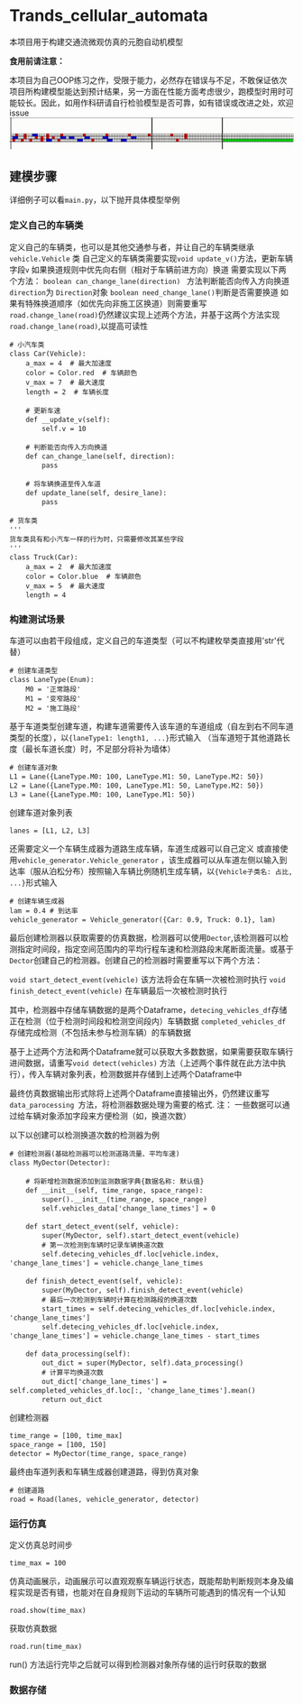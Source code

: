 # Trands_cellular_automata

本项目用于构建交通流微观仿真的元胞自动机模型

**食用前请注意：**

本项目为自己OOP练习之作，受限于能力，必然存在错误与不足，不敢保证依次项目所构建模型能达到预计结果，另一方面在性能方面考虑很少，跑模型时用时可能较长。因此，如用作科研请自行检验模型是否可靠，如有错误或改进之处，欢迎issue
![image](https://github.com/zhangerfa/Trands_cellular_automata/blob/main/helper/%E5%85%83%E8%83%9E%E8%87%AA%E5%8A%A8%E6%9C%BA%E5%B1%95%E7%A4%BA.gif)

## 建模步骤

详细例子可以看`main.py`，以下抛开具体模型举例

### 定义自己的车辆类

定义自己的车辆类，也可以是其他交通参与者，并让自己的车辆类继承`vehicle.Vehicle` 类
自己定义的车辆类需要实现`void update_v()`方法，更新车辆字段`v`
如果换道规则中优先向右侧（相对于车辆前进方向）换道 需要实现以下两个方法：
`boolean can_change_lane(direction) ` 方法判断能否向传入方向换道 `direction`为 `Direction`对象
`boolean need_change_lane()`判断是否需要换道
如果有特殊换道顺序（如优先向非施工区换道）则需要重写`road.change_lane(road)`仍然建议实现上述两个方法，并基于这两个方法实现
`road.change_lane(road)`,以提高可读性

    # 小汽车类
    class Car(Vehicle):
        a_max = 4  # 最大加速度
        color = Color.red  # 车辆颜色
        v_max = 7  # 最大速度
        length = 2  # 车辆长度

        # 更新车速
        def __update_v(self):
            self.v = 10

        # 判断能否向传入方向换道
        def can_change_lane(self, direction):
            pass

        # 将车辆换道至传入车道
        def update_lane(self, desire_lane):
            pass

    # 货车类
    '''
    货车类具有和小汽车一样的行为时，只需要修改其某些字段
    '''
    class Truck(Car):
        a_max = 2  # 最大加速度
        color = Color.blue  # 车辆颜色
        v_max = 5  # 最大速度
        length = 4

### 构建测试场景

车道可以由若干段组成，定义自己的车道类型（可以不构建枚举类直接用'str'代替）

    # 创建车道类型
    class LaneType(Enum):
        M0 = '正常路段'
        M1 = '变窄路段'
        M2 = '施工路段'

基于车道类型创建车道，构建车道需要传入该车道的车道组成（自左到右不同车道类型的长度），以`{laneType1: length1, ...}`形式输入
（当车道短于其他道路长度（最长车道长度）时，不足部分将补为墙体）

    # 创建车道对象
    L1 = Lane({LaneType.M0: 100, LaneType.M1: 50, LaneType.M2: 50})
    L2 = Lane({LaneType.M0: 100, LaneType.M1: 50, LaneType.M2: 50})
    L3 = Lane({LaneType.M0: 100, LaneType.M1: 50})

创建车道对象列表

    lanes = [L1, L2, L3]

还需要定义一个车辆生成器为道路生成车辆，车道生成器可以自己定义 或直接使用`vehicle_generator.Vehicle_generator`
，该生成器可以从车道左侧以输入到达率（服从泊松分布）按照输入车辆比例随机生成车辆，以`{Vehicle子类名: 占比, ...}`形式输入

    # 创建车辆生成器
    lam = 0.4 # 到达率
    vehicle_generator = Vehicle_generator({Car: 0.9, Truck: 0.1}, lam)

最后创建检测器以获取需要的仿真数据，检测器可以使用`Dector`,该检测器可以检测指定时间段，指定空间范围内的平均行程车速和检测路段末尾断面流量。或基于
`Dector`创建自己的检测器。创建自己的检测器时需要重写以下两个方法：

`void start_detect_event(vehicle)`  该方法将会在车辆一次被检测时执行
`void finish_detect_event(vehicle)` 在车辆最后一次被检测时执行

其中，检测器中存储车辆数据的是两个Dataframe，`detecing_vehicles_df`存储正在检测（位于检测时间段和检测空间段内）车辆数据
`completed_vehicles_df`存储完成检测（不包括未参与检测车辆）的车辆数据

基于上述两个方法和两个Dataframe就可以获取大多数数据，如果需要获取车辆行进间数据，请重写`void detect(vehicles)`
方法（上述两个事件就在此方法中执行），传入车辆对象列表，检测数据并存储到上述两个Dataframe中

最终仿真数据输出形式除将上述两个Dataframe直接输出外，仍然建议重写 `data_parocessing `方法，将检测器数据处理为需要的格式.
注： 一些数据可以通过给车辆对象添加字段来方便检测（如，换道次数）

以下以创建可以检测换道次数的检测器为例

    # 创建检测器(基础检测器可以检测道路流量、平均车速)
    class MyDector(Detector):

        # 将新增检测数据添加到监测数据字典{数据名称: 默认值}
        def __init__(self, time_range, space_range):
            super().__init__(time_range, space_range)
            self.vehicles_data['change_lane_times'] = 0

        def start_detect_event(self, vehicle):
            super(MyDector, self).start_detect_event(vehicle)
            # 第一次检测到车辆时记录车辆换道次数
            self.detecing_vehicles_df.loc[vehicle.index, 'change_lane_times'] = vehicle.change_lane_times

        def finish_detect_event(self, vehicle):
            super(MyDector, self).finish_detect_event(vehicle)
            # 最后一次检测到车辆时计算在检测路段的换道次数
            start_times = self.detecing_vehicles_df.loc[vehicle.index, 'change_lane_times']
            self.detecing_vehicles_df.loc[vehicle.index, 'change_lane_times'] = vehicle.change_lane_times - start_times

        def data_processing(self):
            out_dict = super(MyDector, self).data_processing()
            # 计算平均换道次数
            out_dict['change_lane_times'] = self.completed_vehicles_df.loc[:, 'change_lane_times'].mean()
            return out_dict

创建检测器

    time_range = [100, time_max]
    space_range = [100, 150]
    detector = MyDector(time_range, space_range)

最终由车道列表和车辆生成器创建道路，得到仿真对象

    # 创建道路
    road = Road(lanes, vehicle_generator, detector)

### 运行仿真

定义仿真总时间步

    time_max = 100

仿真动画展示，动画展示可以直观观察车辆运行状态，既能帮助判断规则本身及编程实现是否有错，也能对在自身规则下运动的车辆所可能遇到的情况有一个认知

    road.show(time_max)

获取仿真数据

    road.run(time_max)

run() 方法运行完毕之后就可以得到检测器对象所存储的运行时获取的数据

### 数据存储
